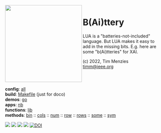 <img align=left width=250   src="bat2.png">

# B(Ai)ttery
LUA is a "batteries-not-included" language.
But LUA makes it easy to add in the  missing bits.
E.g. here are some "b(Ai)tteries" for XAI.

(c) 2022, Tim Menzies<br><timm@ieee.org>
<br clear=all>

**config**: [all](all.html)  
**build**: [Makefile](https://github.com/timm/shortr/blob/master/etc/src/Makefile) (just for doco)   
**demos**: [go](go.html)  
**apps**:  [nb](nb.html)  
**functions**: [lib](lib.html)   
**methods**:  [bin](bin.html) :: [cols](cols.html) :: [num](num.html) :: [row](row.html) :: [rows](rows.html) :: [some](some.html) :: [sym](sym.html)

<a href=".."><img src="https://img.shields.io/badge/Language--lua-%232C2D72.svg?logo=lua&logoColor=white"></a>
<a href=".."><img src="https://img.shields.io/badge/checked--by-syntastic-yellow"></a>
<a href="https://github.com/timm/shortr/actions/workflows/tests.yml"><img src="https://github.com/timm/shortr/actions/workflows/tests.yml/badge.svg"></a>
<a href="https://opensource.org/licenses/BSD-2-Clause"><img  src="https://img.shields.io/badge/License-BSD%202--Clause-orange.svg"></a>
<a href="https://zenodo.org/badge/latestdoi/206205826"> <img  src="https://zenodo.org/badge/206205826.svg" alt="DOI"></a> 


